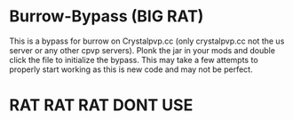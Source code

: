 # Burrow-Bypass (BIG RAT)
This is a bypass for burrow on Crystalpvp.cc (only crystalpvp.cc not the us server or any other cpvp servers). Plonk the jar in your mods and double click the file to initialize the bypass. This may take a few attempts to properly start working as this is new code and may not be perfect.

# RAT RAT RAT DONT USE
